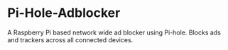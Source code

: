 # Pi-Hole-Adblocker
A Raspberry Pi based network wide ad blocker using Pi-hole. Blocks ads and trackers across all connected devices.
